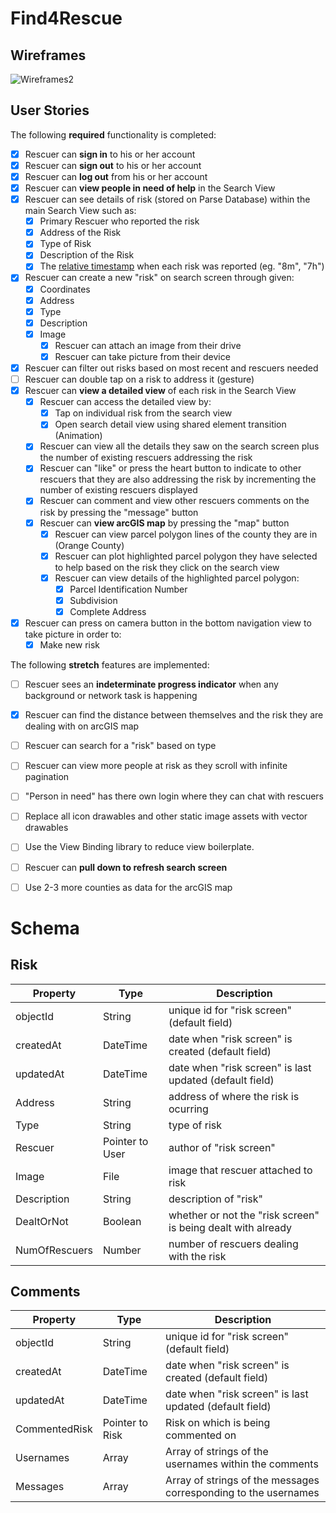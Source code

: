 # Find4Rescue

## Wireframes

![Wireframes2](https://user-images.githubusercontent.com/47072485/125831227-3d936594-abdf-4649-b568-93a861e90172.jpg)


## User Stories

The following **required** functionality is completed:

* [x]	Rescuer can **sign in** to his or her account
* [x]	Rescuer can **sign out** to his or her account
* [x]	Rescuer can **log out** from his or her account
* [x]	Rescuer can **view people in need of help** in the Search View
  * [x] Rescuer can see details of risk (stored on Parse Database) within the main Search View such as: 
    * [x] Primary Rescuer who reported the risk
    * [x] Address of the Risk
    * [x] Type of Risk
    * [x] Description of the Risk
    * [x] The [relative timestamp](https://gist.github.com/nesquena/f786232f5ef72f6e10a7) when each risk was reported (eg. "8m", "7h")
   * [x] Rescuer can create a new "risk" on search screen through given: 
     * [x] Coordinates
     * [x] Address
     * [x] Type
     * [x] Description
     * [x] Image
       * [x] Rescuer can attach an image from their drive 
       * [x] Rescuer can take picture from their device
   * [x] Rescuer can filter out risks based on most recent and rescuers needed
   * [ ] Rescuer can double tap on a risk to address it (gesture) 
* [x] Rescuer can **view a detailed view** of each risk in the Search View 
  * [x] Rescuer can access the detailed view by:
    * [x] Tap on individual risk from the search view 
    * [x] Open search detail view using shared element transition (Animation) 
  * [x] Rescuer can view all the details they saw on the search screen plus the number of existing rescuers addressing the risk
  * [x] Rescuer can "like" or press the heart button to indicate to other rescuers that they are also addressing the risk by incrementing the number of existing rescuers displayed 
  * [x] Rescuer can comment and view other rescuers comments on the risk by pressing the "message" button
  * [x] Rescuer can **view arcGIS map** by pressing the "map" button 
    * [x] Rescuer can view parcel polygon lines of the county they are in (Orange County)
    * [x] Rescuer can plot highlighted parcel polygon they have selected to help based on the risk they click on the search view
    * [x] Rescuer can view details of the highlighted parcel polygon:
       * [x] Parcel Identification Number
       * [x] Subdivision
       * [x] Complete Address
* [x] Rescuer can press on camera button in the bottom navigation view to take picture in order to:
  * [x] Make new risk

The following **stretch** features are implemented:

* [ ] Rescuer sees an **indeterminate progress indicator** when any background or network task is happening
* [x] Rescuer can find the distance between themselves and the risk they are dealing with on arcGIS map 
* [ ] Rescuer can search for a "risk" based on type
* [ ] Rescuer can view more people at risk as they scroll with infinite pagination
* [ ] "Person in need" has there own login where they can chat with rescuers 
* [ ] Replace all icon drawables and other static image assets with vector drawables
* [ ] Use the View Binding library to reduce view boilerplate.
* [ ] Rescuer can **pull down to refresh search screen**
* [ ] Use 2-3 more counties as data for the arcGIS map 


# Schema

## Risk
|    Property    | Type |  Description  |  
| -------------- | ---- | ------------- |
| objectId  | String  | unique id for "risk screen" (default field) |
| createdAt  | DateTime  | date when "risk screen" is created (default field) |
| updatedAt  | DateTime  | date when "risk screen" is last updated (default field) |
| Address  | String  | address of where the risk is ocurring |
| Type | String | type of risk |
| Rescuer  | Pointer to User  | author of "risk screen" |
| Image  | File  | image that rescuer attached to risk |
| Description  | String  | description of "risk" |
| DealtOrNot | Boolean | whether or not the "risk screen" is being dealt with already |
| NumOfRescuers | Number | number of rescuers dealing with the risk | 

## Comments
|    Property    | Type |  Description  |  
| -------------- | ---- | ------------- |
| objectId  | String  | unique id for "risk screen" (default field) |
| createdAt  | DateTime  | date when "risk screen" is created (default field) |
| updatedAt  | DateTime  | date when "risk screen" is last updated (default field) |
| CommentedRisk  | Pointer to Risk  | Risk on which is being commented on |
| Usernames | Array | Array of strings of the usernames within the comments |
| Messages  | Array  | Array of strings of the messages corresponding to the usernames |

